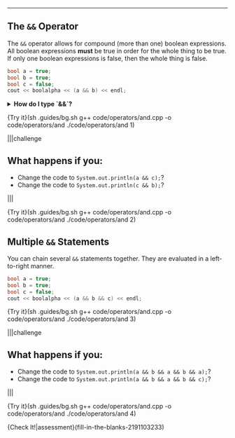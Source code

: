 ---

## The `&&` Operator

The `&&` operator allows for compound (more than one) boolean expressions. All boolean expressions **must** be true in order for the whole thing to be true. If only one boolean expressions is false, then the whole thing is false.

```c++
bool a = true;
bool b = true;
bool c = false;
cout << boolalpha << (a && b) << endl;
```

<details><summary><b>How do I type `&&`?</b></summary> It is towards the top of the keyboard, above the number `7`. This means you must hold shift and press the `7` key to type `&`. </details>

{Try it}(sh .guides/bg.sh g++ code/operators/and.cpp -o code/operators/and ./code/operators/and 1)

|||challenge
## What happens if you:
* Change the code to `System.out.println(a && c);`?
* Change the code to `System.out.println(c && b);`?

|||

{Try it}(sh .guides/bg.sh g++ code/operators/and.cpp -o code/operators/and ./code/operators/and 2)

## Multiple `&&` Statements

You can chain several `&&` statements together. They are evaluated in a left-to-right manner.

```c++
bool a = true;
bool b = true;
bool c = false;
cout << boolalpha << (a && b && c) << endl;
```

{Try it}(sh .guides/bg.sh g++ code/operators/and.cpp -o code/operators/and ./code/operators/and 3)

|||challenge
## What happens if you:
* Change the code to `System.out.println(a && b && a && b && a);`?
* Change the code to `System.out.println(a && b && a && b && c);`?

|||

{Try it}(sh .guides/bg.sh g++ code/operators/and.cpp -o code/operators/and ./code/operators/and 4)

{Check It!|assessment}(fill-in-the-blanks-2191103233)
